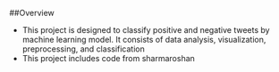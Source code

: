 ##Overview
- This project is designed to classify positive and  negative tweets by machine learning model. It consists of data analysis, visualization, preprocessing, and classification
- This project includes code from sharmaroshan
